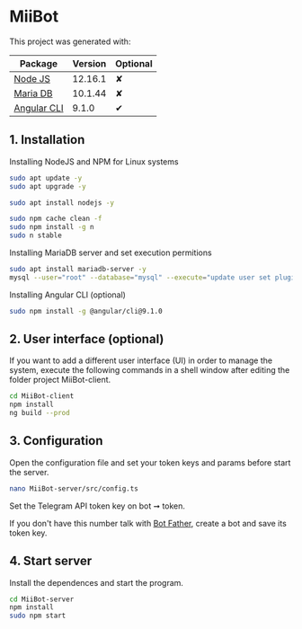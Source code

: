 # MiiBot

This project was generated with:

Package                               | Version | Optional
--------------------------------------|---------|---------
[Node JS](https://nodejs.org)         | 12.16.1 | &#x2718;
[Maria DB](https://mariadb.org)       | 10.1.44 | &#x2718;
[Angular CLI](https://cli.angular.io) | 9.1.0   | &#x2714;

## 1. Installation

Installing NodeJS and NPM for Linux systems

```bash
sudo apt update -y
sudo apt upgrade -y

sudo apt install nodejs -y

sudo npm cache clean -f
sudo npm install -g n
sudo n stable
```

Installing MariaDB server and set execution permitions

```bash
sudo apt install mariadb-server -y
mysql --user="root" --database="mysql" --execute="update user set plugin='' where User='root'; flush privileges;"
```

Installing Angular CLI (optional)

```bash
sudo npm install -g @angular/cli@9.1.0
```

## 2. User interface (optional)

If you want to add a different user interface (UI) in order to manage the system, execute the following commands in a shell window after editing the folder project MiiBot-client.

```bash
cd MiiBot-client
npm install
ng build --prod
```

## 3. Configuration

Open the configuration file and set your token keys and params before start the server.

```bash
nano MiiBot-server/src/config.ts
```

Set the Telegram API token key on bot ➞ token. 

If you don't have this number talk with [Bot Father](https://t.me/botfather), create a bot and save its token key.

## 4. Start server

Install the dependences and start the program.

```bash
cd MiiBot-server
npm install
sudo npm start
```